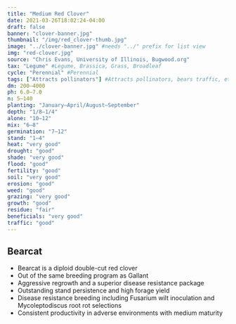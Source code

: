 ```yaml
---
title: "Medium Red Clover"
date: 2021-03-26T18:02:24-04:00
draft: false
banner: "clover-banner.jpg"
thumbnail: "/img/red_clover-thumb.jpg"
image: "../clover-banner.jpg" #needs "../" prefix for list view
img: "red-clover.jpg"
source: "Chris Evans, University of Illinois, Bugwood.org"
tax: "Legume" #Legume, Brassica, Grass, Broadleaf
cycle: "Perennial" #Perennial
tags: ["Attracts pollinators"] #Attracts pollinators, bears traffic, etc
dm: 200–4000
ph: 6.0–7.0
n: 5–140
planting: "January–April/August–September"
depth: "1/8–1/4"
alone: "10–12"
mix: "6–8"
germination: "7–12"
stand: "1–4"
heat: "very good"
drought: "good"
shade: "very good"
flood: "good"
fertility: "good"
soil: "very good"
erosion: "good"
weed: "good"
grazing: "very good"
growth: "good"
residue: "fair"
beneficials: "very good"
traffic: "good"
---
```


## Bearcat
 - Bearcat is a diploid double-cut red clover
 - Out of the same breeding program as Gallant
 - Aggressive regrowth and a superior disease resistance package
 - Outstanding stand persistence and high forage yield
 - Disease resistance breeding including Fusarium wilt inoculation and Mycoleptodiscus root rot selections
 - Consistent productivity in adverse environments with medium maturity